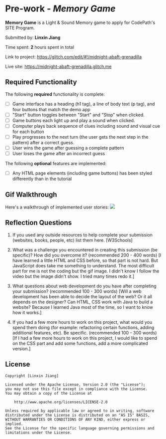 # Pre-work - *Memory Game*

**Memory Game** is a Light & Sound Memory game to apply for CodePath's SITE Program. 

Submitted by: **Linxin Jiang**

Time spent: **2** hours spent in total

Link to project: https://glitch.com/edit/#!/midnight-abaft-grenadilla

Live site: https://midnight-abaft-grenadilla.glitch.me

## Required Functionality

The following **required** functionality is complete:

* [ ] Game interface has a heading (h1 tag), a line of body text (p tag), and four buttons that match the demo app
* [ ] "Start" button toggles between "Start" and "Stop" when clicked. 
* [ ] Game buttons each light up and play a sound when clicked. 
* [ ] Computer plays back sequence of clues including sound and visual cue for each button
* [ ] Play progresses to the next turn (the user gets the next step in the pattern) after a correct guess. 
* [ ] User wins the game after guessing a complete pattern
* [ ] User loses the game after an incorrect guess

The following **optional** features are implemented:

* [ ] Any HTML page elements (including game buttons) has been styled differently than in the tutorial

## Gif Walkthrough

Here's a walkthrough of implemented user stories:
<img src="http://g.recordit.co/WAQ5ECIA28.gif"><br>


## Reflection Questions
1. If you used any outside resources to help complete your submission (websites, books, people, etc) list them here. 
[W3Schools]

2. What was a challenge you encountered in creating this submission (be specific)? How did you overcome it? (recommended 200 - 400 words) 
[I have learned a little HTML and CSS before, so that part is not hard. But JavaScript does take me something to understand. The most difficult part for me is not the coding but the gif image. I didn't know I follow the video but the image didn't show. I tried many times redo it.]

3. What questions about web development do you have after completing your submission? (recommended 100 - 300 words) 
[Will a web development has been able to decide the layout of the web? Or it all depends on the designer? Can HTML, CSS work with Java to build a website? Because I learned Java most of the time, so I want to know how it works.]

4. If you had a few more hours to work on this project, what would you spend them doing (for example: refactoring certain functions, adding additional features, etc). Be specific. (recommended 100 - 300 words) 
[If I had a few more hours to work on this project, I would like to spend on the CSS part and add some functions, add a more complicated version.]



## License

    Copyright [Linxin Jiang]

    Licensed under the Apache License, Version 2.0 (the "License");
    you may not use this file except in compliance with the License.
    You may obtain a copy of the License at

        http://www.apache.org/licenses/LICENSE-2.0

    Unless required by applicable law or agreed to in writing, software
    distributed under the License is distributed on an "AS IS" BASIS,
    WITHOUT WARRANTIES OR CONDITIONS OF ANY KIND, either express or implied.
    See the License for the specific language governing permissions and
    limitations under the License.
    
    
